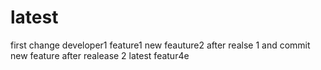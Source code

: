 # latest
first change developer1
feature1
new feauture2 after realse 1 and commit
new feature after realease 2
latest featur4e
